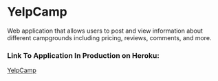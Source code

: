 # YelpCamp
Web application that allows users to post and view information about different campgrounds including pricing, reviews, comments, and more.

### Link To Application In Production on Heroku: 
[YelpCamp](http://obscure-eyrie-10681.herokuapp.com/)

